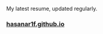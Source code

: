 My latest resume, updated regularly.

### [hasanar1f.github.io](https://hasanar1f.github.io/Resume_of_Kazi_Hasan.pdf)
